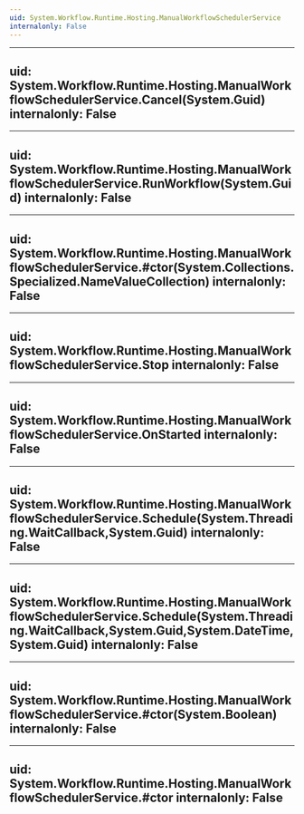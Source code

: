 ```yaml
---
uid: System.Workflow.Runtime.Hosting.ManualWorkflowSchedulerService
internalonly: False
---
```


---
uid: System.Workflow.Runtime.Hosting.ManualWorkflowSchedulerService.Cancel(System.Guid)
internalonly: False
---

---
uid: System.Workflow.Runtime.Hosting.ManualWorkflowSchedulerService.RunWorkflow(System.Guid)
internalonly: False
---

---
uid: System.Workflow.Runtime.Hosting.ManualWorkflowSchedulerService.#ctor(System.Collections.Specialized.NameValueCollection)
internalonly: False
---

---
uid: System.Workflow.Runtime.Hosting.ManualWorkflowSchedulerService.Stop
internalonly: False
---

---
uid: System.Workflow.Runtime.Hosting.ManualWorkflowSchedulerService.OnStarted
internalonly: False
---

---
uid: System.Workflow.Runtime.Hosting.ManualWorkflowSchedulerService.Schedule(System.Threading.WaitCallback,System.Guid)
internalonly: False
---

---
uid: System.Workflow.Runtime.Hosting.ManualWorkflowSchedulerService.Schedule(System.Threading.WaitCallback,System.Guid,System.DateTime,System.Guid)
internalonly: False
---

---
uid: System.Workflow.Runtime.Hosting.ManualWorkflowSchedulerService.#ctor(System.Boolean)
internalonly: False
---

---
uid: System.Workflow.Runtime.Hosting.ManualWorkflowSchedulerService.#ctor
internalonly: False
---
